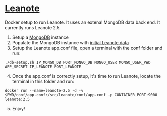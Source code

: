 # [Leanote](http://leanote.org/)

Docker setup to run Leanote. It uses an extenal MongoDB data back end. It currently runs Leanote 2.5.

1. Setup a [MongoDB](https://github.com/romu70/self-hosting-containers/tree/master/mongodb) instance
2. Populate the MongoDB instance with [initial Leanote data](https://github.com/romu70/self-hosting-containers/tree/master/leanote-init)
3. Setup the Leanote app.conf file, open a terminal with the conf folder and run:

```
./db-setup.sh IP_MONGO_DB PORT_MONGO_DB MONGO_USER MONGO_USER_PWD APP_SECRET IP_LEANOTE PORT_LEANOTE
``` 

4. Once the app.conf is correctly setup, it's time to run Leanote, locate the terminal in this folder and run:

```
docker run --name=leanote-2.5 -d -v $PWD/conf/app.conf:/src/leanote/conf/app.conf -p CONTAINER_PORT:9000 leanote:2.5
```

5. Enjoy!
